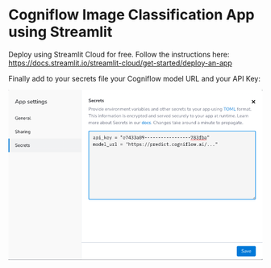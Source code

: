 # Cogniflow Image Classification App using Streamlit

Deploy using Streamlit Cloud for free.
Follow the instructions here: https://docs.streamlit.io/streamlit-cloud/get-started/deploy-an-app

Finally add to your secrets file your Cogniflow model URL and your API Key:

![secrets](https://github.com/elmarchu/pepsi-or-coke/blob/main/secrets.png)


